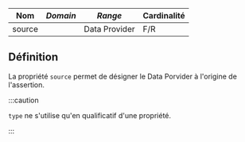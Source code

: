 | **Nom** | ***Domain*** | ***Range***   | **Cardinalité** |
| ------- | ------------ | ------------- | --------------- |
| source  |              | Data Provider | F/R             |


## Définition

La propriété `source` permet de désigner le Data Porvider à l'origine de l'assertion.

:::caution

`type` ne s'utilise qu'en qualificatif d'une propriété.

:::
